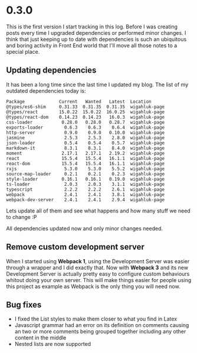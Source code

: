 # 0.3.0

This is the first version I start tracking in this log. Before I was creating posts every time I upgraded dependencies or performed minor changes. I think that just keeping up to date with dependencies is such an ubiquitous and boring activity in Front End world that I'll move all those notes to a special place.

## Updating dependencies

It has been a long time since the last time I updated my blog. The list of my outdated dependencies today is:

```
Package             Current   Wanted   Latest  Location
@types/es6-shim     0.31.33  0.31.35  0.31.35  wigahluk-page
@types/react        15.0.22  15.0.22  16.0.25  wigahluk-page
@types/react-dom    0.14.23  0.14.23   16.0.3  wigahluk-page
css-loader           0.28.0   0.28.0   0.28.7  wigahluk-page
exports-loader        0.6.3    0.6.3    0.6.4  wigahluk-page
http-server           0.9.0    0.9.0   0.10.0  wigahluk-page
jasmine               2.5.3    2.5.3    2.8.0  wigahluk-page
json-loader           0.5.4    0.5.4    0.5.7  wigahluk-page
markdown-it           8.3.1    8.3.1    8.4.0  wigahluk-page
moment               2.17.1   2.17.1   2.19.2  wigahluk-page
react                15.5.4   15.5.4   16.1.1  wigahluk-page
react-dom            15.5.4   15.5.4   16.1.1  wigahluk-page
rxjs                  5.3.0    5.3.0    5.5.2  wigahluk-page
source-map-loader     0.2.1    0.2.1    0.2.3  wigahluk-page
style-loader         0.16.1   0.16.1   0.19.0  wigahluk-page
ts-loader             2.0.3    2.0.3    3.1.1  wigahluk-page
typescript            2.2.2    2.2.2    2.6.1  wigahluk-page
webpack               2.4.1    2.4.1    3.8.1  wigahluk-page
webpack-dev-server    2.4.1    2.4.1    2.9.4  wigahluk-page
```

Lets update all of them and see what happens and how many stuff we need to change :P

All dependencies updated now and only minor changes needed.

## Remove custom development server

When I started using **Webpack 1**, using the Development Server was easier through a wrapper and I did exactly that. Now with **Webpack 3** and its new Development Server is actually pretty easy to configure custom behaviours whitout doing your own server. This will make things easier for people using this project as example as Webpack is the only thing you will need now.

## Bug fixes

* I fixed the List styles to make them closer to what you find in Latex
* Javascript grammar had an error on its definition on comments causing an two or more comments being grouped together including any other content in the middle
* Nested lists are now supported

